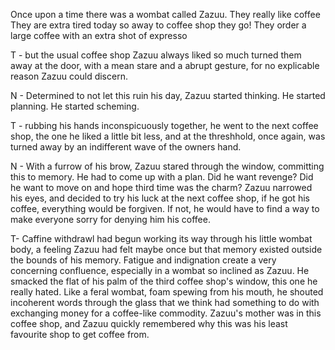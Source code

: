 Once upon a time there was a wombat called Zazuu.
They really like coffee
They are extra tired today so away to coffee shop they go!
They order a large coffee with an extra shot of expresso

T - but the usual coffee shop Zazuu always liked so much turned them away at the door, with a mean stare and a abrupt gesture, for no explicable reason Zazuu could discern. 

N - Determined to not let this ruin his day, Zazuu started thinking. He started planning. He started scheming.

T - rubbing his hands inconspicuously together, he went to the next coffee shop, the one he liked a little bit less, and at the threshhold, once again, was turned away by an indifferent wave of the owners hand. 

N - With a furrow of his brow, Zazuu stared through the window, committing this to memory. He had to come up with a plan. Did he want revenge? Did he want to move on and hope third time was the charm? Zazuu narrowed his eyes, and decided to try his luck at the next coffee shop, if he got his coffee, everything would be forgiven. If not, he would have to find a way to make everyone sorry for denying him his coffee. 

T- Caffine withdrawl had begun working its way through his little wombat body, a feeling Zazuu had felt maybe once but that memory existed outside the bounds of his memory. Fatigue and indignation create a very concerning confluence, especially in a wombat so inclined as Zazuu. He smacked the flat of his palm of the third coffee shop's window, this one he really hated. Like a feral wombat, foam spewing from his mouth, he shouted incoherent words through the glass that we think had something to do with exchanging money for a coffee-like commodity. Zazuu's mother was in this coffee shop, and Zazuu quickly remembered why this was his least favourite shop to get coffee from. 

